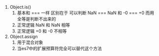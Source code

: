 1. Object.is()
   1. 基本和 === 一样 区别在于 可以判断 NaN === NaN 和 -0 === +0 而用 全等是判断不出来的
   2. 正常逻辑 NaN 和 NaN 相等
   3. 正常逻辑 +0 和 -0 不相等
2. Object.assign
   1. 用于混合对象
   2. 当es7中的扩展预算符完全可以替代这个方法
